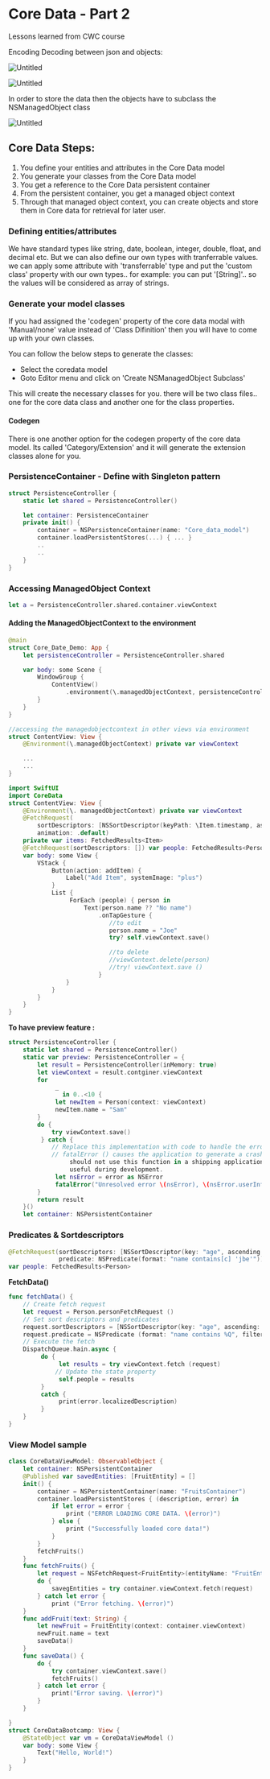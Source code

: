 # Core Data - Part 2

Lessons learned from CWC course

Encoding Decoding between json and objects:

![Untitled](images/core-data2/Untitled.png)

![Untitled](images/core-data2/Untitled%201.png)

In order to store the data then the objects have to subclass the NSManagedObject class

![Untitled](images/core-data2/Untitled%202.png)

## Core Data Steps:

1. You define your entities and attributes in the Core Data model
2. You generate your classes from the Core Data model
3. You get a reference to the Core Data persistent container
4. From the persistent container, you get a managed object context
5. Through that managed object context, you can create objects and store them in Core data for retrieval for later user.

### Defining entities/attributes

We have standard types like string, date, boolean, integer, double, float, and decimal etc. But we can also define our own types with tranferrable values. we can apply some attribute with 'transferrable' type and put the 'custom class' property with our own types.. for example: you can put '[String]'.. so the values will be considered as array of strings.

### Generate your model classes

If you had assigned the 'codegen' property of the core data modal with 'Manual/none' value instead of 'Class Difinition' then you will have to come up with your own classes.

You can follow the below steps to generate the classes:

- Select the coredata model
- Goto Editor menu and click on 'Create NSManagedObject Subclass'

This will create the necessary classes for you. there will be two class files.. one for the core data class and another one for the class properties.

#### Codegen

There is one another option for the codegen property of the core data model. Its called 'Category/Extension' and it will generate the extension classes alone for you.

### PersistenceContainer - Define with Singleton pattern

```Swift
struct PersistenceController {
    static let shared = PersistenceController()

    let container: PersistenceContainer
    private init() {
        container = NSPersistenceContainer(name: "Core_data_model")
        container.loadPersistentStores(...) { ... }
        ..
        ..
    }
}
```

### Accessing ManagedObject Context

```Swift
let a = PersistenceController.shared.container.viewContext
```

#### Adding the ManagedObjectContext to the environment

```Swift
@main
struct Core_Date_Demo: App {
    let persistenceController = PersistenceController.shared

    var body: some Scene {
        WindowGroup {
            ContentView()
                .environment(\.managedObjectContext, persistenceController.container.viewContext)
        }
    }
}

//accessing the managedobjectcontext in other views via environment
struct ContentView: View {
    @Environment(\.managedObjectContext) private var viewContext

    ...
    ...
}
```

```swift
import SwiftUI
import CoreData
struct ContentView: View {
    @Environment(\. managedObjectContext) private var viewContext
    @FetchRequest(
        sortDescriptors: [NSSortDescriptor(keyPath: \Item.timestamp, ascending: true)],
        animation: .default)
    private var items: FetchedResults<Item>
    @FetchRequest(sortDescriptors: []) var people: FetchedResults<Person> I
    var body: some View {
        VStack {
            Button(action: addItem) {
                Label("Add Item", systemImage: "plus")
            }
            List {
                 ForEach (people) { person in
                     Text(person.name ?? "No name")
                         .onTapGesture {
                            //to edit
                            person.name = "Joe"
                            try? self.viewContext.save()

                            //to delete
                            //viewContext.delete(person)
                            //try! viewContext.save ()
                         }
                }
            }
        }
    }
}
```

**To have preview feature :**

```Swift
struct PersistenceController {
    static let shared = PersistenceController()
    static var preview: PersistenceController = {
        let result = PersistenceController(inMemory: true)
        let viewContext = result.contginer.viewContext
        for
             _
               in 0..<10 {
             let newItem = Person(context: viewContext)
             newItem.name = "Sam"
        }
        do {
            try viewContext.save()
         } catch {
            // Replace this implementation with code to handle the error appropriately.
            // fatalError () causes the application to generate a crash log and terminate. You
                 should not use this function in a shipping application, although it may be
                 useful during development.
             let nsError = error as NSError
             fatalError("Unresolved error \(nsError), \(nsError.userInfo) ")
        }
        return result
    }()
    let container: NSPersistentContainer
```

### Predicates & Sortdescriptors

```swift
@FetchRequest(sortDescriptors: [NSSortDescriptor(key: "age", ascending: true), NSSortDescriptor(key: "name", ascending: true)],
              predicate: NSPredicate(format: "name contains[c] 'jbe'"))
var people: FetchedResults<Person>
```

**FetchData()**

```swift
func fetchData() {
    // Create fetch request
    let request = Person.personFetchRequest ()
    // Set sort descriptors and predicates
    request.sortDescriptors = [NSSortDescriptor(key: "age", ascending: true)]
    request.predicate = NSPredicate (format: "name contains %Q", filterByText)
    // Execute the fetch
    DispatchQueue.hain.async {
         do {
              let results = try viewContext.fetch (request)
             // Update the state property
              self.people = results
         }
         catch {
              print(error.localizedDescription)
         }
    }
}
```

### View Model sample

```swift
class CoreDataViewModel: ObservableObject {
    let container: NSPersistentContainer
    @Published var savedEntities: [FruitEntity] = []
    init() {
        container = NSPersistentContainer(name: "FruitsContainer")
        container.loadPersistentStores { (description, error) in
            if let error = error {
                print ("ERROR LOADING CORE DATA. \(error)")
            } else {
                print ("Successfully loaded core data!")
            }
        }
        fetchFruits()
    }
    func fetchFruits() {
        let request = NSFetchRequest<FruitEntity>(entityName: "FruitEntity")
        do {
            savegEntities = try container.viewContext.fetch(request)
        } catch let error {
            print ("Error fetching. \(error)")
    }
    func addFruit(text: String) {
        let newFruit = FruitEntity(context: container.viewContext)
        newFruit.name = text
        saveData()
    }
    func saveData() {
        do {
            try container.viewContext.save()
            fetchFruits()
        } catch let error {
            print("Error saving. \(error)")
        }
    }

}
struct CoreDataBootcamp: View {
    @StateObject var vm = CoreDataViewModel ()
    var body: some View {
        Text("Hello, World!")
    }
}
```
